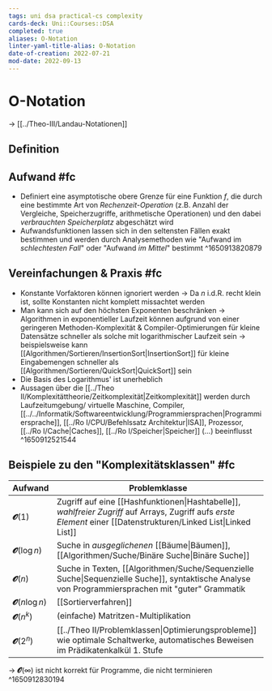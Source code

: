 ```yaml
---
tags: uni dsa practical-cs complexity
cards-deck: Uni::Courses::DSA
completed: true
aliases: O-Notation
linter-yaml-title-alias: O-Notation
date-of-creation: 2022-07-21
mod-date: 2022-09-13
---
```


# O-Notation
→ [[../Theo-III/Landau-Notationen]]

## Definition

## Aufwand #fc
- Definiert eine asymptotische obere Grenze für eine Funktion $f$, die durch eine bestimmte Art von *Rechenzeit-Operation* (z.B. Anzahl der Vergleiche, Speicherzugriffe, arithmetische Operationen) und den dabei *verbrauchten Speicherplatz* abgeschätzt wird
- Aufwandsfunktionen lassen sich in den seltensten Fällen exakt bestimmen und werden durch Analysemethoden wie "Aufwand im *schlechtesten Fall*" oder "Aufwand *im Mittel*" bestimmt
^1650913820879

## Vereinfachungen & Praxis #fc
- Konstante Vorfaktoren können ignoriert werden
	→ Da $n$ i.d.R. recht klein ist, sollte Konstanten nicht komplett missachtet werden
- Man kann sich auf den höchsten Exponenten beschränken
	→ Algorithmen in exponentieller Laufzeit können aufgrund von einer geringeren Methoden-Komplexität & Compiler-Optimierungen für kleine Datensätze schneller als solche mit logarithmischer Laufzeit sein
	→ beispielsweise kann [[Algorithmen/Sortieren/InsertionSort|InsertionSort]] für kleine Eingabemengen schneller als [[Algorithmen/Sortieren/QuickSort|QuickSort]] sein
- Die Basis des Logarithmus' ist unerheblich
- Aussagen über die [[../Theo II/Komplexitättheorie/Zeitkomplexität|Zeitkomplexität]] werden durch Laufzeitumgebung/ virtuelle Maschine, Compiler, [[../../Informatik/Softwareentwicklung/Programmiersprachen|Programmiersprache]], [[../Ro I/CPU/Befehlssatz Architektur|ISA]], Prozessor, [[../Ro I/Cache|Caches]], [[../Ro I/Speicher|Speicher]] (…) beeinflusst
^1650912521544

## Beispiele zu den "Komplexitätsklassen" #fc
| Aufwand                   | Problemklasse                                                                                                                                                      |
| ------------------------- | ------------------------------------------------------------------------------------------------------------------------------------------------------------------ |
| $\mathbfcal{O}(1)$        | Zugriff auf eine [[Hashfunktionen\|Hashtabelle]], *wahlfreier Zugriff* auf Arrays, Zugriff aufs *erste Element* einer [[Datenstrukturen/Linked List\|Linked List]] |
| $\mathbfcal{O}(\log n)$   | Suche in *ausgeglichenen* [[Bäume\|Bäumen]], [[Algorithmen/Suche/Binäre Suche\|Binäre Suche]]                                                                      |
| $\mathbfcal{O}(n)$        | Suche in Texten, [[Algorithmen/Suche/Sequenzielle Suche\|Sequenzielle Suche]], syntaktische Analyse von Programmiersprachen mit "guter" Grammatik                  |
| $\mathbfcal{O}(n \log n)$ | [[Sortierverfahren]]                                                                                                                                               |
| $\mathbfcal{O}(n^k)$      | (einfache) Matritzen-Multiplikation                                                                                                                                |
| $\mathbfcal{O}(2^n)$      | [[../Theo II/Problemklassen\|Optimierungsprobleme]] wie optimale Schaltwerke, automatisches Beweisen im Prädikatenkalkül 1. Stufe                                  |
→ $\mathbfcal{O}(\infty)$ ist nicht korrekt für Programme, die nicht terminieren
^1650912830194
